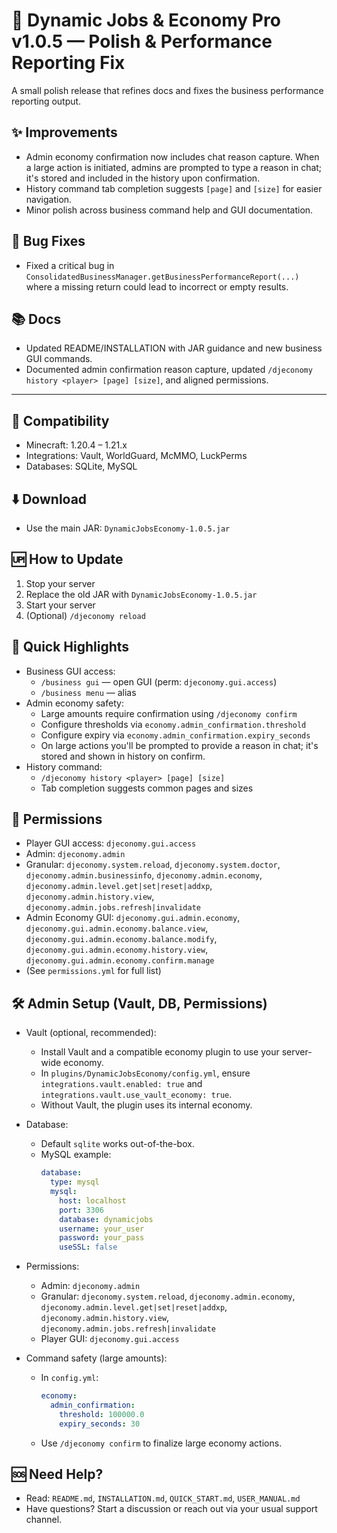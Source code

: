 # 🎉 Dynamic Jobs & Economy Pro v1.0.5 — Polish & Performance Reporting Fix

A small polish release that refines docs and fixes the business performance reporting output.

## ✨ Improvements
- Admin economy confirmation now includes chat reason capture. When a large action is initiated, admins are prompted to type a reason in chat; it's stored and included in the history upon confirmation.
- History command tab completion suggests `[page]` and `[size]` for easier navigation.
- Minor polish across business command help and GUI documentation.

## 🐛 Bug Fixes
- Fixed a critical bug in `ConsolidatedBusinessManager.getBusinessPerformanceReport(...)` where a missing return could lead to incorrect or empty results.

## 📚 Docs
- Updated README/INSTALLATION with JAR guidance and new business GUI commands.
- Documented admin confirmation reason capture, updated `/djeconomy history <player> [page] [size]`, and aligned permissions.

---

## 🔌 Compatibility
- Minecraft: 1.20.4 – 1.21.x
- Integrations: Vault, WorldGuard, McMMO, LuckPerms
- Databases: SQLite, MySQL

## ⬇️ Download
- Use the main JAR: `DynamicJobsEconomy-1.0.5.jar`

## 🆙 How to Update
1. Stop your server
2. Replace the old JAR with `DynamicJobsEconomy-1.0.5.jar`
3. Start your server
4. (Optional) `/djeconomy reload`

## 🧭 Quick Highlights
- Business GUI access:
  - `/business gui` — open GUI (perm: `djeconomy.gui.access`)
  - `/business menu` — alias
- Admin economy safety:
  - Large amounts require confirmation using `/djeconomy confirm`
  - Configure thresholds via `economy.admin_confirmation.threshold`
  - Configure expiry via `economy.admin_confirmation.expiry_seconds`
  - On large actions you'll be prompted to provide a reason in chat; it's stored and shown in history on confirm.
- History command:
  - `/djeconomy history <player> [page] [size]`
  - Tab completion suggests common pages and sizes

## 🛂 Permissions
- Player GUI access: `djeconomy.gui.access`
- Admin: `djeconomy.admin`
- Granular: `djeconomy.system.reload`, `djeconomy.system.doctor`, `djeconomy.admin.businessinfo`, `djeconomy.admin.economy`, `djeconomy.admin.level.get|set|reset|addxp`, `djeconomy.admin.history.view`, `djeconomy.admin.jobs.refresh|invalidate`
- Admin Economy GUI: `djeconomy.gui.admin.economy`, `djeconomy.gui.admin.economy.balance.view`, `djeconomy.gui.admin.economy.balance.modify`, `djeconomy.gui.admin.economy.history.view`, `djeconomy.gui.admin.economy.confirm.manage`
- (See `permissions.yml` for full list)

## 🛠️ Admin Setup (Vault, DB, Permissions)

- Vault (optional, recommended):
  - Install Vault and a compatible economy plugin to use your server-wide economy.
  - In `plugins/DynamicJobsEconomy/config.yml`, ensure `integrations.vault.enabled: true` and `integrations.vault.use_vault_economy: true`.
  - Without Vault, the plugin uses its internal economy.

- Database:
  - Default `sqlite` works out-of-the-box.
  - MySQL example:
    ```yaml
    database:
      type: mysql
      mysql:
        host: localhost
        port: 3306
        database: dynamicjobs
        username: your_user
        password: your_pass
        useSSL: false
    ```

- Permissions:
  - Admin: `djeconomy.admin`
  - Granular: `djeconomy.system.reload`, `djeconomy.admin.economy`, `djeconomy.admin.level.get|set|reset|addxp`, `djeconomy.admin.history.view`, `djeconomy.admin.jobs.refresh|invalidate`
  - Player GUI: `djeconomy.gui.access`

- Command safety (large amounts):
  - In `config.yml`:
    ```yaml
    economy:
      admin_confirmation:
        threshold: 100000.0
        expiry_seconds: 30
    ```
  - Use `/djeconomy confirm` to finalize large economy actions.

## 🆘 Need Help?
- Read: `README.md`, `INSTALLATION.md`, `QUICK_START.md`, `USER_MANUAL.md`
- Have questions? Start a discussion or reach out via your usual support channel.
